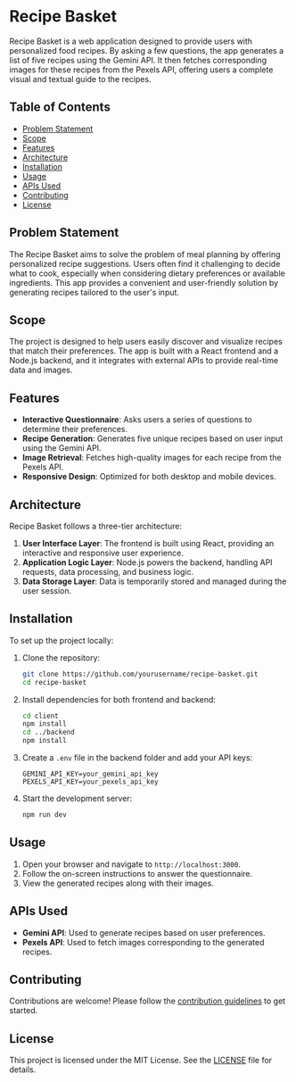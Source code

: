 # Recipe Basket

Recipe Basket is a web application designed to provide users with personalized food recipes. By asking a few questions, the app generates a list of five recipes using the Gemini API. It then fetches corresponding images for these recipes from the Pexels API, offering users a complete visual and textual guide to the recipes.

## Table of Contents
- [Problem Statement](#problem-statement)
- [Scope](#scope)
- [Features](#features)
- [Architecture](#architecture)
- [Installation](#installation)
- [Usage](#usage)
- [APIs Used](#apis-used)
- [Contributing](#contributing)
- [License](#license)

## Problem Statement

The Recipe Basket aims to solve the problem of meal planning by offering personalized recipe suggestions. Users often find it challenging to decide what to cook, especially when considering dietary preferences or available ingredients. This app provides a convenient and user-friendly solution by generating recipes tailored to the user's input.

## Scope

The project is designed to help users easily discover and visualize recipes that match their preferences. The app is built with a React frontend and a Node.js backend, and it integrates with external APIs to provide real-time data and images.

## Features

- **Interactive Questionnaire**: Asks users a series of questions to determine their preferences.
- **Recipe Generation**: Generates five unique recipes based on user input using the Gemini API.
- **Image Retrieval**: Fetches high-quality images for each recipe from the Pexels API.
- **Responsive Design**: Optimized for both desktop and mobile devices.

## Architecture

Recipe Basket follows a three-tier architecture:

1. **User Interface Layer**: The frontend is built using React, providing an interactive and responsive user experience.
2. **Application Logic Layer**: Node.js powers the backend, handling API requests, data processing, and business logic.
3. **Data Storage Layer**: Data is temporarily stored and managed during the user session.

## Installation

To set up the project locally:

1. Clone the repository:
   ```bash
   git clone https://github.com/yourusername/recipe-basket.git
   cd recipe-basket
   ```
2. Install dependencies for both frontend and backend:
   ```bash
   cd client
   npm install
   cd ../backend
   npm install
   ```
3. Create a `.env` file in the backend folder and add your API keys:
   ```
   GEMINI_API_KEY=your_gemini_api_key
   PEXELS_API_KEY=your_pexels_api_key
   ```
4. Start the development server:
   ```bash
   npm run dev
   ```

## Usage

1. Open your browser and navigate to `http://localhost:3000`.
2. Follow the on-screen instructions to answer the questionnaire.
3. View the generated recipes along with their images.

## APIs Used

- **Gemini API**: Used to generate recipes based on user preferences.
- **Pexels API**: Used to fetch images corresponding to the generated recipes.

## Contributing

Contributions are welcome! Please follow the [contribution guidelines](CONTRIBUTING.md) to get started.

## License

This project is licensed under the MIT License. See the [LICENSE](LICENSE) file for details.
